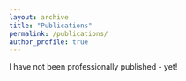 ```yaml
---
layout: archive
title: "Publications"
permalink: /publications/
author_profile: true
---
```


I have not been professionally published - yet!

